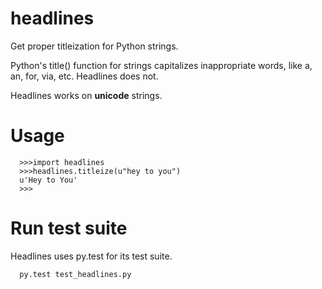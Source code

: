 # headlines
Get proper titleization for Python strings.

Python's title() function for strings capitalizes 
inappropriate words, like a, an, for, via, etc. Headlines does not.

Headlines works on __unicode__ strings.
# Usage
      >>>import headlines 
      >>>headlines.titleize(u"hey to you")
      u'Hey to You'
      >>>
# Run test suite
Headlines uses py.test for its test suite.

      py.test test_headlines.py

